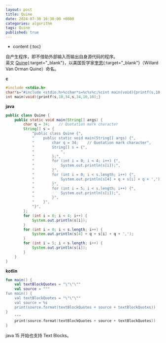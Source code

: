 ```yaml
---
layout: post
title: Quine
date: 2024-07-30 16:30:00 +0800
categories: algorithm
tags: Quine
published: true
---
```


* content
{:toc}

自产生程序，即不借助外部输入而输出自身源代码的程序。<br>
英文 [Quine](https://en.wikipedia.org/wiki/Quine_(computing)){:target="_blank"}，以美国哲学家[奎恩](https://en.wikipedia.org/wiki/Willard_Van_Orman_Quine){:target="_blank"}（Willard Van Orman Quine）命名。

**c**

```c
#include <stdio.h>
char*s="#include <stdio.h>%cchar*s=%c%s%c;%cint main(void){printf(s,10,34,s,34,10,10);}%c";
int main(void){printf(s,10,34,s,34,10,10);}

```

**java**

```java
public class Quine {
    public static void main(String[] args) {
        char q = 34;    // Quotation mark character
        String[] s = {
            "public class Quine {",
            "    public static void main(String[] args) {",
            "        char q = 34;    // Quotation mark character",
            "        String[] s = {",
            "            ",
            "        };",
            "        for (int i = 0; i < 4; i++) {",
            "            System.out.println(s[i]);",
            "        }",
            "        for (int i = 0; i < s.length; i++) {",
            "            System.out.println(s[4] + q + s[i] + q + ',');",
            "        }",
            "        for (int i = 5; i < s.length; i++) {",
            "            System.out.println(s[i]);",
            "        }",
            "    }",
            "}",
        };
        for (int i = 0; i < 4; i++) {
            System.out.println(s[i]);
        }
        for (int i = 0; i < s.length; i++) {
            System.out.println(s[4] + q + s[i] + q + ',');
        }
        for (int i = 5; i < s.length; i++) {
            System.out.println(s[i]);
        }
    }
}
```

**kotlin**

```kotlin
fun main() {
    val textBlockQuotes = "\"\"\""
    val source = """
fun main() {
    val textBlockQuotes = "\"\"\""
    val source = %s
    print(source.format(textBlockQuotes + source + textBlockQuotes))
}
    """
    print(source.format(textBlockQuotes + source + textBlockQuotes))
}
```

java 15 开始也支持 Text Blocks。

<!-- https://en.wikipedia.org/wiki/Quine_(computing) -->
<!-- https://zh.wikipedia.org/wiki/%E8%87%AA%E7%94%A2%E7%94%9F%E7%A8%8B%E5%BC%8F -->
<!-- https://stackoverflow.com/a/10240050 -->